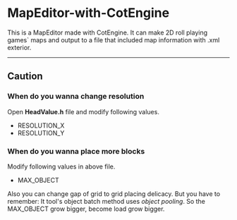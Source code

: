 # MapEditor-with-CotEngine
This is a MapEditor made with CotEngine. It can make 2D roll playing games` maps and output to a file that included map information with .xml exterior. 
***
## Caution
### When do you wanna change resolution
Open **HeadValue.h** file and modify following values.
* RESOLUTION_X
* RESOLUTION_Y

### When do you wanna place more blocks
Modify following values in above file.
* MAX_OBJECT

Also you can change gap of grid to grid placing delicacy. But you have to remember: It tool's object batch method uses *object pooling*. So the MAX_OBJECT grow bigger, become load grow bigger.
